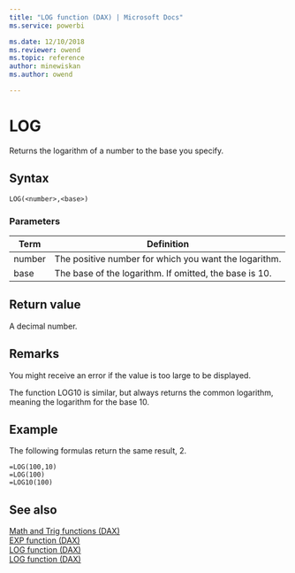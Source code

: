 ```yaml
---
title: "LOG function (DAX) | Microsoft Docs"
ms.service: powerbi 

ms.date: 12/10/2018
ms.reviewer: owend
ms.topic: reference
author: minewiskan
ms.author: owend

---
```

# LOG
Returns the logarithm of a number to the base you specify.  
  
## Syntax  
  
```dax
LOG(<number>,<base>)  
```
  
### Parameters  
  
|Term|Definition|  
|--------|--------------|  
|number|The positive number for which you want the logarithm.|  
|base|The base of the logarithm. If omitted, the base is 10.|  
  
## Return value  
A decimal number.  
  
## Remarks  
You might receive an error if the value is too large to be displayed.  
  
The function LOG10 is similar, but always returns the common logarithm, meaning the logarithm for the base 10.  
  
## Example  
The following formulas return the same result, 2.  
  
```dax
=LOG(100,10)  
=LOG(100)  
=LOG10(100)  
```
  
## See also  
[Math and Trig functions &#40;DAX&#41;](math-and-trig-functions-dax.md)  
[EXP function &#40;DAX&#41;](exp-function-dax.md)  
[LOG function &#40;DAX&#41;](log-function-dax.md)  
[LOG function &#40;DAX&#41;](log-function-dax.md)  
  

